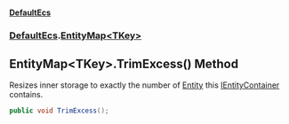 #### [DefaultEcs](DefaultEcs.md 'DefaultEcs')
### [DefaultEcs](DefaultEcs.md#DefaultEcs 'DefaultEcs').[EntityMap&lt;TKey&gt;](EntityMap_TKey_.md 'DefaultEcs.EntityMap&lt;TKey&gt;')
## EntityMap&lt;TKey&gt;.TrimExcess() Method
Resizes inner storage to exactly the number of [Entity](Entity.md 'DefaultEcs.Entity') this [IEntityContainer](IEntityContainer.md 'DefaultEcs.IEntityContainer') contains.  
```csharp
public void TrimExcess();
```
